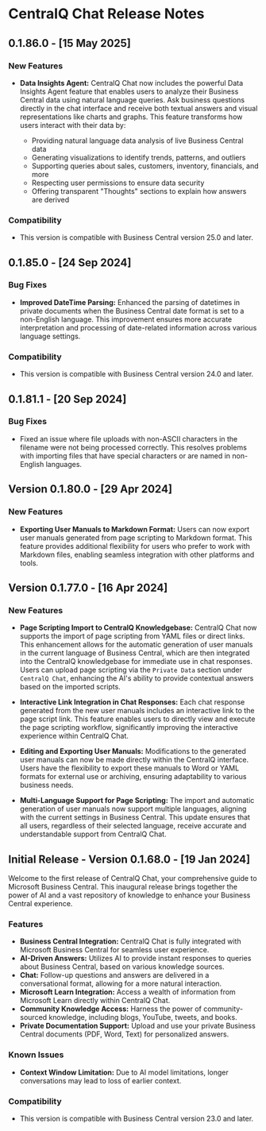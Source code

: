 # CentralQ Chat Release Notes

## 0.1.86.0 - [15 May 2025]

### New Features

- **Data Insights Agent:**
  CentralQ Chat now includes the powerful Data Insights Agent feature that enables users to analyze their Business Central data using natural language queries. Ask business questions directly in the chat interface and receive both textual answers and visual representations like charts and graphs. This feature transforms how users interact with their data by:
  
  - Providing natural language data analysis of live Business Central data
  - Generating visualizations to identify trends, patterns, and outliers
  - Supporting queries about sales, customers, inventory, financials, and more
  - Respecting user permissions to ensure data security
  - Offering transparent "Thoughts" sections to explain how answers are derived

### Compatibility
- This version is compatible with Business Central version 25.0 and later.

## 0.1.85.0 - [24 Sep 2024]

### Bug Fixes
- **Improved DateTime Parsing:** Enhanced the parsing of datetimes in private documents when the Business Central date format is set to a non-English language. This improvement ensures more accurate interpretation and processing of date-related information across various language settings.

### Compatibility
- This version is compatible with Business Central version 24.0 and later.

## 0.1.81.1 - [20 Sep 2024]

### Bug Fixes
- Fixed an issue where file uploads with non-ASCII characters in the filename were not being processed correctly. This resolves problems with importing files that have special characters or are named in non-English languages.

## Version 0.1.80.0 - [29 Apr 2024]

### New Features

- **Exporting User Manuals to Markdown Format:**
  Users can now export user manuals generated from page scripting to Markdown format. This feature provides additional flexibility for users who prefer to work with Markdown files, enabling seamless integration with other platforms and tools.

## Version 0.1.77.0 - [16 Apr 2024]

### New Features

- **Page Scripting Import to CentralQ Knowledgebase:**
  CentralQ Chat now supports the import of page scripting from YAML files or direct links. This enhancement allows for the automatic generation of user manuals in the current language of Business Central, which are then integrated into the CentralQ knowledgebase for immediate use in chat responses. Users can upload page scripting via the `Private Data` section under `CentralQ Chat`, enhancing the AI's ability to provide contextual answers based on the imported scripts.

- **Interactive Link Integration in Chat Responses:**
  Each chat response generated from the new user manuals includes an interactive link to the page script link. This feature enables users to directly view and execute the page scripting workflow, significantly improving the interactive experience within CentralQ Chat.

- **Editing and Exporting User Manuals:**
  Modifications to the generated user manuals can now be made directly within the CentralQ interface. Users have the flexibility to export these manuals to Word or YAML formats for external use or archiving, ensuring adaptability to various business needs.

- **Multi-Language Support for Page Scripting:**
  The import and automatic generation of user manuals now support multiple languages, aligning with the current settings in Business Central. This update ensures that all users, regardless of their selected language, receive accurate and understandable support from CentralQ Chat.


## Initial Release - Version 0.1.68.0 - [19 Jan 2024]

Welcome to the first release of CentralQ Chat, your comprehensive guide to Microsoft Business Central. This inaugural release brings together the power of AI and a vast repository of knowledge to enhance your Business Central experience.

### Features
- **Business Central Integration:** CentralQ Chat is fully integrated with Microsoft Business Central for seamless user experience.
- **AI-Driven Answers:** Utilizes AI to provide instant responses to queries about Business Central, based on various knowledge sources.
- **Chat:** Follow-up questions and answers are delivered in a conversational format, allowing for a more natural interaction.
- **Microsoft Learn Integration:** Access a wealth of information from Microsoft Learn directly within CentralQ Chat.
- **Community Knowledge Access:** Harness the power of community-sourced knowledge, including blogs, YouTube, tweets, and books.
- **Private Documentation Support:** Upload and use your private Business Central documents (PDF, Word, Text) for personalized answers.

### Known Issues
- **Context Window Limitation:** Due to AI model limitations, longer conversations may lead to loss of earlier context.

### Compatibility
- This version is compatible with Business Central version 23.0 and later.
<!-- RELEASE NOTES STRUCTURE -->
<!-- ---

## Version [Latest Version Number] - [Release Date]

### New Features
- **[Feature 1 Description]:** Brief explanation of the new feature.
- **[Feature 2 Description]:** Brief explanation of the new feature.
- ...additional features as applicable...

### Enhancements
- **[Enhancement 1]:** Description of the enhancement to existing functionality.
- **[Enhancement 2]:** Description of the enhancement to existing functionality.
- ...additional enhancements as applicable...

### Bug Fixes
- **[Bug Fix 1]:** Description of the bug fix.
- **[Bug Fix 2]:** Description of the bug fix.
- ...additional bug fixes as applicable...

### Known Issues
- **[Issue 1]:** Description of any known issues that are pending resolution.
- ...additional known issues as applicable...

## Version [Previous Version Number] - [Release Date]

### New Features
- ...new features for this version...

### Enhancements
- ...enhancements for this version...

### Bug Fixes
- ...bug fixes for this version...

### Known Issues
- ...known issues for this version...

...continue with past versions as applicable...